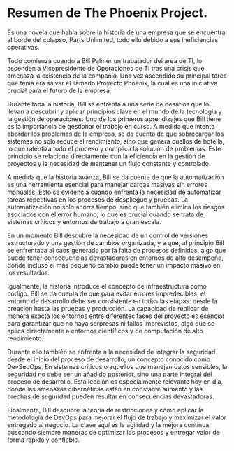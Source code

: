 # Resumen de The Phoenix Project.

Es una novela que habla sobre la historia de una empresa que se encuentra al borde del colapso, Parts Unlimited, todo ello debido a sus
ineficiencias operativas. 

Todo comienza cuando a Bill Palmer un trabajador del area de TI, lo ascenden a Vicepresidente de Operaciones de TI tras una crisis que 
amenaza la existencia de la compañía. Una vez ascendido su principal tarea que tenia era salvar el llamado Proyecto Phoenix, la cual
es una iniciativa crucial para el futuro de la empresa.

Durante toda la historia, Bill se enfrenta a una serie de desafíos que lo llevan a descubrir y aplicar principios clave en el mundo de la
tecnología y la gestión de operaciones. Uno de los primeros aprendizajes que Bill tiene es la importancia de gestionar el trabajo en curso. 
A medida que intenta abordar los problemas de la empresa, se da cuenta de que sobrecargar los sistemas no solo reduce el rendimiento, 
sino que genera cuellos de botella, lo que ralentiza todo el proceso y complica la solución de problemas. Este principio se relaciona 
directamente con la eficiencia en la gestión de proyectos y la necesidad de mantener un flujo constante y controlado.

A medida que la historia avanza, Bill se da cuenta de que la automatización es una herramienta esencial para manejar cargas masivas 
sin errores manuales. Esto se evidencia cuando enfrenta la necesidad de automatizar tareas repetitivas en los procesos de despliegue y 
pruebas. La automatización no solo ahorra tiempo, sino que también elimina los riesgos asociados con el error humano, lo que es crucial 
cuando se trata de sistemas críticos y entornos de trabajo a gran escala.

En un momento Bill descubre la necesidad de un control de versiones estructurado y una gestión de cambios organizada, y a que, al principio
Bill se enfrentaba al caos generado por la falta de procesos definidos, algo que puede tener consecuencias devastadoras en 
entornos de alto desempeño, donde incluso el más pequeño cambio puede tener un impacto masivo en los resultados. 

Igualmente, la historia introduce el concepto de infraestructura como código. Bill se da cuenta de que para evitar errores impredecibles,
el entorno de desarrollo debe ser consistente en todas las etapas: desde la creación hasta las pruebas y producción. La capacidad de
replicar de manera exacta los entornos entre diferentes fases del proyecto es esencial para garantizar que no haya sorpresas ni fallos
imprevistos, algo que se aplica directamente a entornos científicos y de computación de alto rendimiento.

Durante ello también se enfrenta a la necesidad de integrar la seguridad desde el inicio del proceso de desarrollo, un concepto conocido
como DevSecOps. En sistemas críticos o aquellos que manejan datos sensibles, la seguridad no debe ser un añadido posterior, sino una parte
integral del proceso de desarrollo. Esta lección es especialmente relevante hoy en día, donde las amenazas cibernéticas están en constante
aumento y las brechas de seguridad pueden resultar en consecuencias devastadoras.

Finalmente, Bill descubre la teoría de restricciones y cómo aplicar la metodología de DevOps para mejorar el flujo de trabajo y maximizar
el valor entregado al negocio. La clave aquí es la agilidad y la mejora continua, buscando siempre maneras de optimizar los procesos y
entregar valor de forma rápida y confiable.

